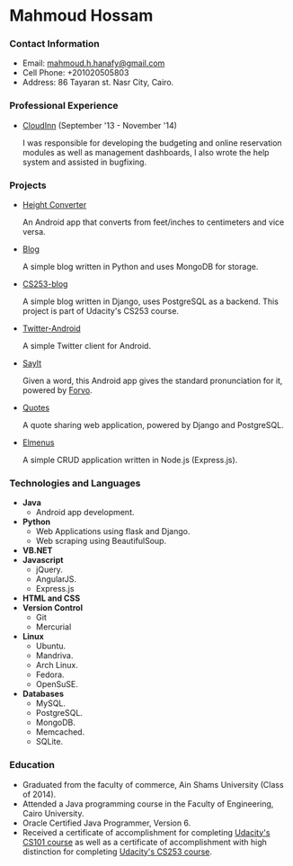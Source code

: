 # Mahmoud Hossam

### Contact Information

* Email: mahmoud.h.hanafy@gmail.com
* Cell Phone: +201020505803
* Address: 86 Tayaran st. Nasr City, Cairo.

### Professional Experience
* [CloudInn][1] (September '13 - November '14)

    I was responsible for developing the budgeting and online reservation modules as well as management dashboards, I also wrote the help system and assisted in bugfixing.

### Projects
* [Height Converter](https://github.com/mahmoudhossam/Height)

    An Android app that converts from feet/inches to centimeters and vice versa.

* [Blog](https://github.com/mahmoudhossam/blog)

    A simple blog written in Python and uses MongoDB for storage.

* [CS253-blog](https://github.com/mahmoudhossam/CS253-blog)

    A simple blog written in Django, uses PostgreSQL as a backend. This project is part of Udacity's CS253 course.

* [Twitter-Android](https://github.com/mahmoudhossam/Twitter-Android)

    A simple Twitter client for Android.

* [SayIt](https://github.com/mahmoudhossam/SayIt)

    Given a word, this Android app gives the standard pronunciation for it, powered by [Forvo][2].

* [Quotes](https://github.com/mahmoudhossam/quotes)

    A quote sharing web application, powered by Django and PostgreSQL.

* [Elmenus](https://elmenus.herokuapp.com/)

    A simple CRUD application written in Node.js (Express.js).

### Technologies and Languages
* **Java**
    * Android app development.
* **Python**
    * Web Applications using flask and Django.
    * Web scraping using BeautifulSoup.
* **VB.NET**
* **Javascript**
    * jQuery.
    * AngularJS.
    * Express.js
* **HTML and CSS**
* **Version Control**
    * Git
    * Mercurial
* **Linux**
    * Ubuntu.
    * Mandriva.
    * Arch Linux.
    * Fedora.
    * OpenSuSE.
* **Databases**
    * MySQL.
    * PostgreSQL.
    * MongoDB.
    * Memcached.
    * SQLite.
    
### Education
* Graduated from the faculty of commerce, Ain Shams University (Class of 2014).
* Attended a Java programming course in the Faculty of Engineering, Cairo University.
* Oracle Certified Java Programmer, Version 6.
* Received a certificate of accomplishment for completing [Udacity's CS101 course][3] as well as a certificate of accomplishment with high distinction for completing [Udacity's CS253 course][4].

[1]: https://www.cloudinn.net
[2]: http://www.forvo.com/
[3]: http://www.udacity.com/overview/Course/cs101
[4]: http://www.udacity.com/overview/Course/cs253
